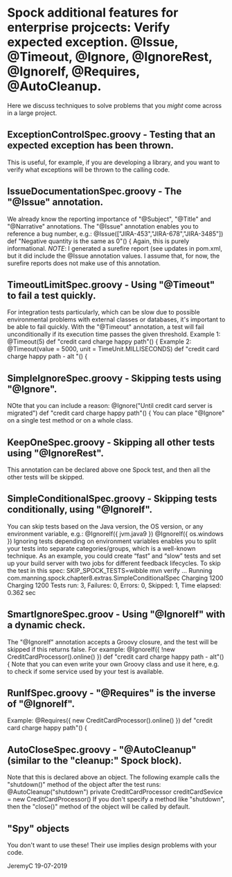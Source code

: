 # Spock additional features for enterprise projcects: Verify expected exception. @Issue, @Timeout, @Ignore, @IgnoreRest, @IgnoreIf, @Requires, @AutoCleanup.

Here we discuss techniques to solve problems that you *might* come across in a large project.


## ExceptionControlSpec.groovy - Testing that an expected exception has been thrown.
This is useful, for example, if you are developing a library, and you
want to verify what exceptions will be thrown to the calling code.


## IssueDocumentationSpec.groovy - The "@Issue" annotation.
We already know the reporting importance of "@Subject", "@Title" and "@Narrative" annotations.
The "@Issue" annotation enables you to reference a bug number, e.g.:
	@Issue(["JIRA-453","JIRA-678","JIRA-3485"])
	def "Negative quantity is the same as 0"() {
Again, this is purely informational. 
*NOTE*: I generated a surefire report (see updates in pom.xml, but it did include the
@Issue annotation values. I assume that, for now, the surefire reports does not make
use of this annotation.


## TimeoutLimitSpec.groovy - Using "@Timeout" to fail a test quickly.
For integration tests particularly, which can be slow due to possible environmental 
problems with external classes or databases, it's important to be able to fail quickly. 
With the "@Timeout" annotation, a test will fail unconditionally if its execution time 
passes the given threshold.
Example 1:
	@Timeout(5)
	def "credit card charge happy path"() {
Example 2:
	@Timeout(value = 5000, unit = TimeUnit.MILLISECONDS)
	def "credit card charge happy path - alt "() {


## SimpleIgnoreSpec.groovy - Skipping tests using "@Ignore".
NOte that you can include a reason:
	@Ignore("Until credit card server is migrated")
	def "credit card charge happy path"() {
You can place "@Ignore" on a single test method or on a whole class.


## KeepOneSpec.groovy - Skipping all other tests using "@IgnoreRest".
This annotation can be declared above one Spock test, and then all the other
tests will be skipped.


## SimpleConditionalSpec.groovy - Skipping tests conditionally, using "@IgnoreIf".
You can skip tests based on the Java version, the OS version, or any environment
variable, e.g.:
	@IgnoreIf({ jvm.java9 })
	@IgnoreIf({ os.windows })
Ignoring tests depending on environment variables enables you to split  your tests 
into separate categories/groups, which is a well-known technique. As an example, 
you could create “fast” and “slow” tests and set up your build server with two
jobs for different feedback lifecycles. To skip the test in this spec:
	SKIP_SPOCK_TESTS=wibble mvn verify
	...
	Running com.manning.spock.chapter8.extras.SimpleConditionalSpec
	Charging 1200
	Charging 1200
	Tests run: 3, Failures: 0, Errors: 0, Skipped: 1, Time elapsed: 0.362 sec


## SmartIgnoreSpec.groov - Using "@IgnoreIf" with a dynamic check.
The "@IgnoreIf" annotation accepts a Groovy closure, and the test will be skipped
if this returns false. For example:
	@IgnoreIf({ !new CreditCardProcessor().online() })
	def "credit card charge happy path - alt"() {
Note that you can even write your own Groovy class and use it here, e.g. to 
check if some service used by your test is available.


## RunIfSpec.groovy - "@Requires" is the inverse of "@IgnoreIf".
Example:
	@Requires({ new CreditCardProcessor().online() })
	def "credit card charge happy path"() {


## AutoCloseSpec.groovy - "@AutoCleanup" (similar to the "cleanup:" Spock block).
Note that this is declared above an object. The following example calls the
"shutdown()" method of the object after the test runs:
	@AutoCleanup("shutdown")
	private CreditCardProcessor creditCardSevice = new CreditCardProcessor()
If you don't specify a method like "shutdown", then the "close()" method of the
object will be called by default.


## "Spy" objects
You don't want to use these! Their use implies design problems with your code.


JeremyC 19-07-2019
